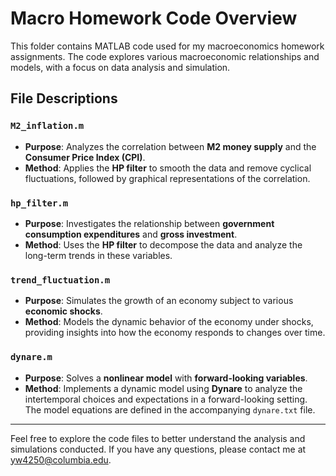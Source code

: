 # Macro Homework Code Overview

This folder contains MATLAB code used for my macroeconomics homework assignments. The code explores various macroeconomic relationships and models, with a focus on data analysis and simulation.

## File Descriptions

### `M2_inflation.m`
- **Purpose**: Analyzes the correlation between **M2 money supply** and the **Consumer Price Index (CPI)**.
- **Method**: Applies the **HP filter** to smooth the data and remove cyclical fluctuations, followed by graphical representations of the correlation.

### `hp_filter.m`
- **Purpose**: Investigates the relationship between **government consumption expenditures** and **gross investment**.
- **Method**: Uses the **HP filter** to decompose the data and analyze the long-term trends in these variables.

### `trend_fluctuation.m`
- **Purpose**: Simulates the growth of an economy subject to various **economic shocks**.
- **Method**: Models the dynamic behavior of the economy under shocks, providing insights into how the economy responds to changes over time.

### `dynare.m`
- **Purpose**: Solves a **nonlinear model** with **forward-looking variables**.
- **Method**: Implements a dynamic model using **Dynare** to analyze the intertemporal choices and expectations in a forward-looking setting. The model equations are defined in the accompanying `dynare.txt` file.

---

Feel free to explore the code files to better understand the analysis and simulations conducted. If you have any questions, please contact me at [yw4250@columbia.edu](mailto:your.email@example.com).
